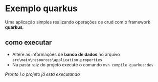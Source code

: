 # Exemplo quarkus

Uma aplicação simples realizando operações de crud com o framework **quarkus**.

## como executar
+ Altere as informações de **banco de dados** no arquivo `src\main\resources\application.properties`
+ Na pasta raiz do projeto execute o comando `mvn compile quarkus:dev`

_Pronto ! o projeto já está executando_

